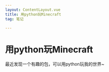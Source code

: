 ```yaml
---
layout: ContentLayout.vue
title: 用python玩Minecraft
tag: 笔记

---
```



# 用python玩Minecraft

最近发现一个有趣的包，可以用python玩我的世界~

